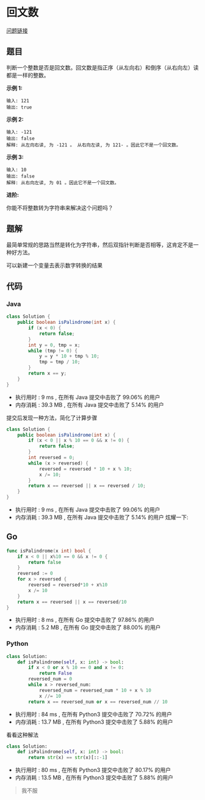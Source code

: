 # 回文数

[问题链接](https://leetcode-cn.com/problems/palindrome-number/description/)

## 题目

判断一个整数是否是回文数。回文数是指正序（从左向右）和倒序（从右向左）读都是一样的整数。

**示例 1:**

```
输入: 121
输出: true
```

**示例 2:**

```
输入: -121
输出: false
解释: 从左向右读, 为 -121 。 从右向左读, 为 121- 。因此它不是一个回文数。
```

**示例 3:**

```
输入: 10
输出: false
解释: 从右向左读, 为 01 。因此它不是一个回文数。
```

**进阶:**

你能不将整数转为字符串来解决这个问题吗？

## 题解

最简单常规的思路当然是转化为字符串，然后双指针判断是否相等，这肯定不是一种好方法。

可以新建一个变量去表示数字转换的结果

## 代码

### Java

```java
class Solution {
    public boolean isPalindrome(int x) {
        if (x < 0) {
            return false;
        }
        int y = 0, tmp = x;
        while (tmp != 0) {
            y = y * 10 + tmp % 10;
            tmp = tmp / 10;
        }
        return x == y;
    }
}
```

- 执行用时 : 9 ms , 在所有 Java 提交中击败了 99.06% 的用户 
- 内存消耗 : 39.3 MB , 在所有 Java 提交中击败了 5.14% 的用户

提交后发现一种方法，简化了计算步骤

```java
class Solution {
    public boolean isPalindrome(int x) {
        if (x < 0 || x % 10 == 0 && x != 0) {
            return false;
        }
        int reversed = 0;
        while (x > reversed) {
            reversed = reversed * 10 + x % 10;
            x /= 10;
        }
        return x == reversed || x == reversed / 10;
    }
}
```

- 执行用时 : 9 ms , 在所有 Java 提交中击败了 99.06% 的用户 
- 内存消耗 : 39.3 MB , 在所有 Java 提交中击败了 5.14% 的用户 炫耀一下:

## Go

```go
func isPalindrome(x int) bool {
	if x < 0 || x%10 == 0 && x != 0 {
		return false
	}
	reversed := 0
	for x > reversed {
		reversed = reversed*10 + x%10
		x /= 10
	}
	return x == reversed || x == reversed/10
}
```

- 执行用时 : 8 ms , 在所有 Go 提交中击败了 97.86% 的用户 
- 内存消耗 : 5.2 MB , 在所有 Go 提交中击败了 88.00% 的用户

### Python

```python
class Solution:
    def isPalindrome(self, x: int) -> bool:
        if x < 0 or x % 10 == 0 and x != 0:
            return False
        reversed_num = 0
        while x > reversed_num:
            reversed_num = reversed_num * 10 + x % 10
            x //= 10
        return x == reversed_num or x == reversed_num // 10
```

- 执行用时 : 84 ms , 在所有 Python3 提交中击败了 70.72% 的用户
- 内存消耗 : 13.7 MB , 在所有 Python3 提交中击败了 5.88% 的用户

看看这种解法
```python
class Solution:
    def isPalindrome(self, x: int) -> bool:
        return str(x) == str(x)[::-1]
```

- 执行用时 : 80 ms , 在所有 Python3 提交中击败了 80.17% 的用户 
- 内存消耗 : 13.5 MB , 在所有 Python3 提交中击败了 5.88% 的用户

> 我不服
